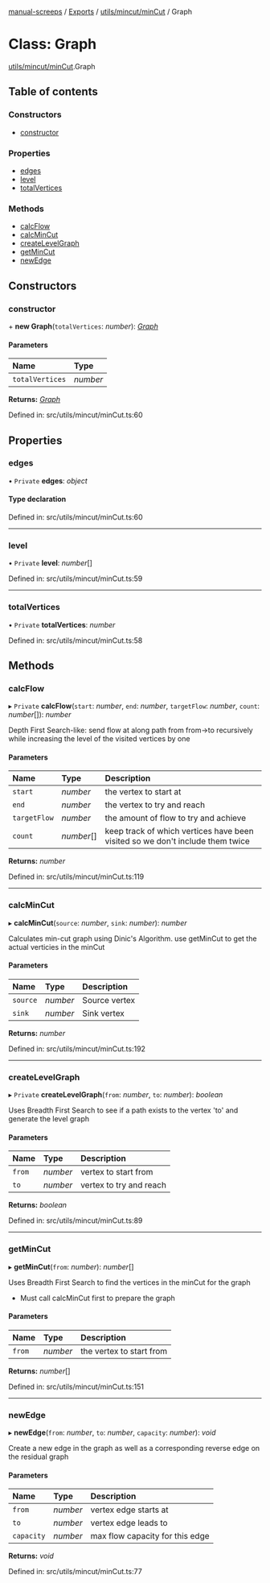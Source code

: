 [manual-screeps](../README.md) / [Exports](../modules.md) / [utils/mincut/minCut](../modules/utils_mincut_mincut.md) / Graph

# Class: Graph

[utils/mincut/minCut](../modules/utils_mincut_mincut.md).Graph

## Table of contents

### Constructors

- [constructor](utils_mincut_mincut.graph.md#constructor)

### Properties

- [edges](utils_mincut_mincut.graph.md#edges)
- [level](utils_mincut_mincut.graph.md#level)
- [totalVertices](utils_mincut_mincut.graph.md#totalvertices)

### Methods

- [calcFlow](utils_mincut_mincut.graph.md#calcflow)
- [calcMinCut](utils_mincut_mincut.graph.md#calcmincut)
- [createLevelGraph](utils_mincut_mincut.graph.md#createlevelgraph)
- [getMinCut](utils_mincut_mincut.graph.md#getmincut)
- [newEdge](utils_mincut_mincut.graph.md#newedge)

## Constructors

### constructor

\+ **new Graph**(`totalVertices`: *number*): [*Graph*](utils_mincut_mincut.graph.md)

#### Parameters

| Name | Type |
| :------ | :------ |
| `totalVertices` | *number* |

**Returns:** [*Graph*](utils_mincut_mincut.graph.md)

Defined in: src/utils/mincut/minCut.ts:60

## Properties

### edges

• `Private` **edges**: *object*

#### Type declaration

Defined in: src/utils/mincut/minCut.ts:60

___

### level

• `Private` **level**: *number*[]

Defined in: src/utils/mincut/minCut.ts:59

___

### totalVertices

• `Private` **totalVertices**: *number*

Defined in: src/utils/mincut/minCut.ts:58

## Methods

### calcFlow

▸ `Private` **calcFlow**(`start`: *number*, `end`: *number*, `targetFlow`: *number*, `count`: *number*[]): *number*

Depth First Search-like: send flow at along path from from->to recursively while increasing the level of the
visited vertices by one

#### Parameters

| Name | Type | Description |
| :------ | :------ | :------ |
| `start` | *number* | the vertex to start at |
| `end` | *number* | the vertex to try and reach |
| `targetFlow` | *number* | the amount of flow to try and achieve |
| `count` | *number*[] | keep track of which vertices have been visited so we don't include them twice |

**Returns:** *number*

Defined in: src/utils/mincut/minCut.ts:119

___

### calcMinCut

▸ **calcMinCut**(`source`: *number*, `sink`: *number*): *number*

Calculates min-cut graph using Dinic's Algorithm.
use getMinCut to get the actual verticies in the minCut

#### Parameters

| Name | Type | Description |
| :------ | :------ | :------ |
| `source` | *number* | Source vertex |
| `sink` | *number* | Sink vertex |

**Returns:** *number*

Defined in: src/utils/mincut/minCut.ts:192

___

### createLevelGraph

▸ `Private` **createLevelGraph**(`from`: *number*, `to`: *number*): *boolean*

Uses Breadth First Search to see if a path exists to the vertex 'to' and generate the level graph

#### Parameters

| Name | Type | Description |
| :------ | :------ | :------ |
| `from` | *number* | vertex to start from |
| `to` | *number* | vertex to try and reach |

**Returns:** *boolean*

Defined in: src/utils/mincut/minCut.ts:89

___

### getMinCut

▸ **getMinCut**(`from`: *number*): *number*[]

Uses Breadth First Search to find the vertices in the minCut for the graph
- Must call calcMinCut first to prepare the graph

#### Parameters

| Name | Type | Description |
| :------ | :------ | :------ |
| `from` | *number* | the vertex to start from |

**Returns:** *number*[]

Defined in: src/utils/mincut/minCut.ts:151

___

### newEdge

▸ **newEdge**(`from`: *number*, `to`: *number*, `capacity`: *number*): *void*

Create a new edge in the graph as well as a corresponding reverse edge on the residual graph

#### Parameters

| Name | Type | Description |
| :------ | :------ | :------ |
| `from` | *number* | vertex edge starts at |
| `to` | *number* | vertex edge leads to |
| `capacity` | *number* | max flow capacity for this edge |

**Returns:** *void*

Defined in: src/utils/mincut/minCut.ts:77
